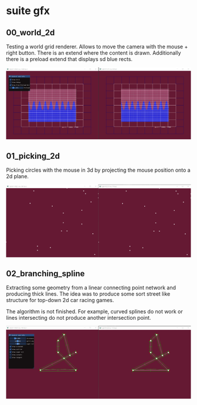 # suite gfx

## 00_world_2d

Testing a world grid renderer. Allows to move the camera with the mouse + right button.
There is an extend where the content is drawn. Additionally there is a preload extend 
that displays sd blue rects.

![00_world_2d]( readme_images/00_world_2d.jpg )


## 01_picking_2d

Picking circles with the mouse in 3d by projecting the mouse position onto a 2d plane.

![01_picking_2d]( readme_images/01_picking_2d.jpg )


## 02_branching_spline

Extracting some geometry from a linear connecting point network and producing thick lines. The idea was 
to produce some sort street like structure for top-down 2d car racing games.

The algorithm is not finished. For example, curved splines do not work or lines intersecting do not produce 
another intersection point.

![02_branching_spline]( readme_images/02_branching_spline.jpg )